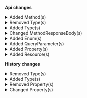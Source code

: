 **Api changes**

<details>
<summary>Added Method(s)</summary>

- added method `apiRoot.withProjectKey().products().search().post()`
- added method `apiRoot.withProjectKey().products().search().head()`
</details>

<details>
<summary>Removed Type(s)</summary>

- :warning: removed type `NotEnabledError`
- :warning: removed type `GraphQLNotEnabledError`
</details>

<details>
<summary>Added Type(s)</summary>

- added type `ApprovalFlowSetCustomFieldAction`
- added type `ApprovalFlowSetCustomTypeAction`
- added type `CartDiscountCreatedMessage`
- added type `CartDiscountDeletedMessage`
- added type `CartDiscountStoreAddedMessage`
- added type `CartDiscountStoreRemovedMessage`
- added type `CartDiscountStoresSetMessage`
- added type `CartDiscountCreatedMessagePayload`
- added type `CartDiscountDeletedMessagePayload`
- added type `CartDiscountStoreAddedMessagePayload`
- added type `CartDiscountStoreRemovedMessagePayload`
- added type `CartDiscountStoresSetMessagePayload`
- added type `ProductPagedSearchResponse`
- added type `ProductSearchAndExpression`
- added type `ProductSearchAnyValue`
- added type `ProductSearchAttributeType`
- added type `ProductSearchCompoundExpression`
- added type `ProductSearchDateRangeExpression`
- added type `ProductSearchDateRangeValue`
- added type `ProductSearchDateTimeRangeExpression`
- added type `ProductSearchDateTimeRangeValue`
- added type `ProductSearchErrorResponse`
- added type `ProductSearchExactExpression`
- added type `ProductSearchExistsExpression`
- added type `ProductSearchExistsValue`
- added type `ProductSearchFilterExpression`
- added type `ProductSearchFullTextExpression`
- added type `ProductSearchFullTextValue`
- added type `ProductSearchHit`
- added type `ProductSearchLongRangeExpression`
- added type `ProductSearchLongRangeValue`
- added type `ProductSearchMatchType`
- added type `ProductSearchMatchingVariant`
- added type `ProductSearchNotExpression`
- added type `ProductSearchNumberRangeExpression`
- added type `ProductSearchNumberRangeValue`
- added type `ProductSearchOrExpression`
- added type `ProductSearchPrefixExpression`
- added type `ProductSearchProjectionParams`
- added type `ProductSearchQuery`
- added type `ProductSearchQueryExpression`
- added type `ProductSearchQueryExpressionValue`
- added type `ProductSearchRequest`
- added type `ProductSearchSortMode`
- added type `ProductSearchSortOrder`
- added type `ProductSearchSorting`
- added type `ProductSearchSuggestionCompletionExpression`
- added type `ProductSearchSuggestionCompletionExpressionValue`
- added type `ProductSearchSuggestionExpression`
- added type `ProductSearchSuggestionExpressionValue`
- added type `ProductSearchTimeRangeExpression`
- added type `ProductSearchTimeRangeValue`
- added type `ProductSearchWildCardExpression`
- added type `ProductSearchFacetBucketResult`
- added type `ProductSearchFacetCountExpression`
- added type `ProductSearchFacetCountValue`
- added type `ProductSearchFacetDistinctBucketSortBy`
- added type `ProductSearchFacetDistinctBucketSortExpression`
- added type `ProductSearchFacetDistinctExpression`
- added type `ProductSearchFacetDistinctStartsWith`
- added type `ProductSearchFacetDistinctValue`
- added type `ProductSearchFacetEnumCount`
- added type `ProductSearchFacetEnumScope`
- added type `ProductSearchFacetExpression`
- added type `ProductSearchFacetRangesExpression`
- added type `ProductSearchFacetRangesFacetRange`
- added type `ProductSearchFacetRangesValue`
- added type `ProductSearchFacetResult`
- added type `ProductSearchFacetResultBucket`
- added type `ProductSearchFacetResultCount`
- added type `ProductSearchFacetResultExpression`
- added type `ProductSearchFacetScope`
- added type `ProductSearchStatus`
- added type `ProjectChangeProductSearchStatusAction`
</details>

<details>
<summary>Changed MethodResponseBody(s)</summary>

- :warning: changed response body for `200: application/json` of method `get /{projectKey}/in-store/key={storeKey}/cart-discounts` from type `CartDiscount` to `CartDiscountPagedQueryResponse`
</details>

<details>
<summary>Added Enum(s)</summary>

- added enum `associate-role` to type `AttributeReferenceTypeId`
- added enum `business-unit` to type `AttributeReferenceTypeId`
- added enum `cart-discount` to type `AttributeReferenceTypeId`
- added enum `approval-flow` to type `CustomFieldReferenceValue`
- added enum `approval-flow` to type `ResourceTypeId`
</details>

<details>
<summary>Added QueryParameter(s)</summary>

- added query parameter `expand` to method `get /{projectKey}/in-store/key={storeKey}/cart-discounts`
- added query parameter `sort` to method `get /{projectKey}/in-store/key={storeKey}/cart-discounts`
- added query parameter `limit` to method `get /{projectKey}/in-store/key={storeKey}/cart-discounts`
- added query parameter `offset` to method `get /{projectKey}/in-store/key={storeKey}/cart-discounts`
- added query parameter `withTotal` to method `get /{projectKey}/in-store/key={storeKey}/cart-discounts`
- added query parameter `where` to method `get /{projectKey}/in-store/key={storeKey}/cart-discounts`
- added query parameter `/^var[.][a-zA-Z0-9]+$/` to method `get /{projectKey}/in-store/key={storeKey}/cart-discounts`
- added query parameter `expand` to method `post /{projectKey}/in-store/key={storeKey}/cart-discounts`
</details>

<details>
<summary>Added Property(s)</summary>

- added property `custom` to type `ApprovalFlow`
- added property `productsNew` to type `SearchIndexingConfiguration`
</details>

<details>
<summary>Added Resource(s)</summary>

- added resource `/{projectKey}/products/search`
</details>

**History changes**

<details>
<summary>Removed Type(s)</summary>

- :warning: removed type `ChannelRole`
- :warning: removed type `StateRole`
- :warning: removed type `StateType`
</details>

<details>
<summary>Added Type(s)</summary>

- added type `AttributeLocalizedEnumValue`
- added type `AttributePlainEnumValue`
- added type `ChannelRoleEnum`
- added type `StateRoleEnum`
- added type `StateTypeEnum`
</details>

<details>
<summary>Removed Property(s)</summary>

- :warning: removed property `previousValue` from type `AddAddressChange`
- :warning: removed property `previousValue` from type `AddLocationChange`
- :warning: removed property `nextValue` from type `RemoveLocationChange`
- :warning: removed property `nextValue` from type `RemoveTaxRateChange`
</details>

<details>
<summary>Changed Property(s)</summary>

- :warning: changed property `previousValue` of type `AddChannelRolesChange` from type `ChannelRole[]` to `ChannelRoleEnum[]`
- :warning: changed property `nextValue` of type `AddChannelRolesChange` from type `ChannelRole[]` to `ChannelRoleEnum[]`
- :warning: changed property `nextValue` of type `AddLocalizedEnumValueChange` from type `LocalizedEnumValue` to `AttributeLocalizedEnumValue`
- :warning: changed property `nextValue` of type `AddPlainEnumValueChange` from type `EnumValue` to `AttributePlainEnumValue`
- :warning: changed property `previousValue` of type `AddStateRolesChange` from type `StateRole[]` to `StateRoleEnum[]`
- :warning: changed property `nextValue` of type `AddStateRolesChange` from type `StateRole[]` to `StateRoleEnum[]`
- :warning: changed property `previousValue` of type `ChangeStateTypeChange` from type `StateType` to `StateTypeEnum`
- :warning: changed property `nextValue` of type `ChangeStateTypeChange` from type `StateType` to `StateTypeEnum`
- :warning: changed property `previousValue` of type `RemoveChannelRolesChange` from type `ChannelRole[]` to `ChannelRoleEnum[]`
- :warning: changed property `nextValue` of type `RemoveChannelRolesChange` from type `ChannelRole[]` to `ChannelRoleEnum[]`
- :warning: changed property `previousValue` of type `RemoveStateRolesChange` from type `StateRole[]` to `StateRoleEnum[]`
- :warning: changed property `nextValue` of type `RemoveStateRolesChange` from type `StateRole[]` to `StateRoleEnum[]`
- :warning: changed property `previousValue` of type `SetChannelRolesChange` from type `ChannelRole[]` to `ChannelRoleEnum[]`
- :warning: changed property `nextValue` of type `SetChannelRolesChange` from type `ChannelRole[]` to `ChannelRoleEnum[]`
- :warning: changed property `previousValue` of type `SetStateRolesChange` from type `StateRole[]` to `StateRoleEnum[]`
- :warning: changed property `nextValue` of type `SetStateRolesChange` from type `StateRole[]` to `StateRoleEnum[]`
</details>
